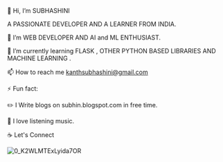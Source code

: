 👋 Hi, I’m SUBHASHINI 

 A PASSIONATE DEVELOPER AND A LEARNER FROM INDIA.

👀 I’m WEB DEVELOPER AND AI and ML ENTHUSIAST.

📙 I’m currently learning FLASK , OTHER PYTHON BASED LIBRARIES AND  MACHINE LEARNING  .

📫 How to reach me kanthsubhashini@gmail.com

⚡ Fun fact:

✏️ I Write blogs on subhin.blogspot.com in free time.

🎵 I love listening music.

☕ Let's Connect 

![0_K2WLMTExLyida7OR](https://user-images.githubusercontent.com/70466192/117460551-42615000-af6a-11eb-862a-af428f9d0656.gif)
<!---
Subhashini13/Subhashini13 is a ✨ special ✨ repository because its `README.md` (this file) appears on your GitHub profile.
You can click the Preview link to take a look at your changes.
--->
